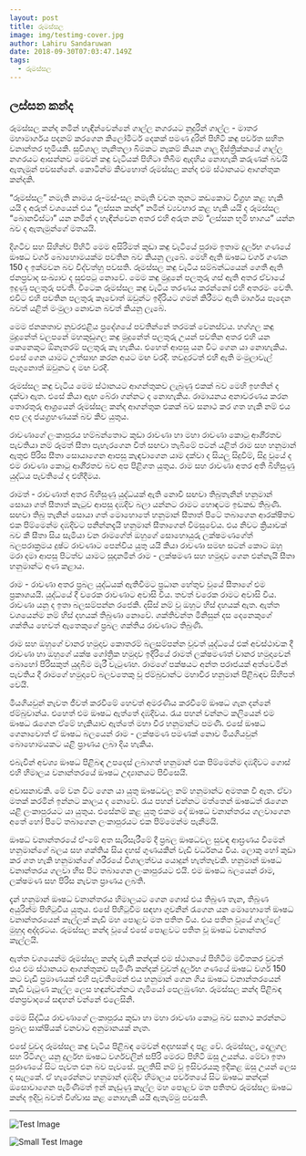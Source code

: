 ```yaml
---
layout: post
title: රූමස්සල
image: img/testimg-cover.jpg
author: Lahiru Sandaruwan
date: 2018-09-30T07:03:47.149Z
tags: 
  - රූමස්සල
---
```


## ලස්සන කන්ද

රූමස්සල කන්ද නමින් හැඳින්වෙන්නේ ගාල්ල නගරයට නුදුරින් ගාල්ල - මාතර මහාමාර්ගය පදනම් කරගෙන කිලෝමීටර් දෙකක් පමණ දුරින් පිහිටි කඳු පර්වත සහිත වනාන්තර භූමියකි. සුවිශාල තැනිතලා බිමකට නෑකම් කියන ගාලු දිස්ත්‍රික්කයේ ගාල්ල නගරයට ආසන්නව මෙවන් කඳු වැටියක් පිහිටා තිබීම ඇදහිය නොහැකි කරුණක් බවයි ඇතැමුන් පවසන්නේ. කොටින්ම කිවහොත් රූමස්සල කන්ද එම ස්ථානයට ආගන්තුක කන්දකි.

“රූමස්සල” නමැති නාමය රූ-මස්-සල නමැති වචන තුනට කඩකොට විග්‍රහ කළ හැකි යයි ද අරුත් වශයෙන් එය “ලස්සන කන්ද” නමින් ව්‍යවහාර කළ හැකි යයි ද රූමස්සල “බොනවිස්ටා” යන නමින් ද හැඳින්වෙන අතර එහි අරුත නම් “ලස්සන භූමි භාගය” යන්න බව ද ඇතැමුන්ගේ මතයයි.

දිගටිව සහ සිහින්ව පිහිටි මෙම අසිරිමත් කුඩා කඳු වැටියේ පුරාම ඉතාම දුර්ලභ ගණයේ ඖෂධ වර්ග බොහොමයක්ම පවතින බව කියනු ලැබේ. මෙහි ඇති ඖෂධ වර්ග ගණන 150 ද ඉක්මවන බව විද්වත්හු පවසති. රූමස්සල කඳු වැටිය සම්බන්ධයෙන් ගෙතී ඇති ජනප්‍රවාද සංඛ්‍යාව ද සුළුපටු නොවේ. මෙම කඳු මුදුනේ පලතුරු ගස් ඇති අතර ඒවායේ ඉදුණු පලතුරු පවතී. විටෙක රූමස්සල කඳු වැටිය තරණය කරන්නෝ එහි අතරමං වෙති. එවිට එහි පවතින පලතුරු කෑවොත් ඔවුන්ට ඉදිරියට ගමන් කිරීමට ඇති මාර්ගය පෑදෙන බවත් යළිත් මංමුලා නොවන බවත් කියනු ලැබේ.

මෙම ජනකතාව නුවරඑළිය ප්‍රදේශයේ පවතින්නේ තරමක් වෙනස්වය. හග්ගල කඳු මුදුනේත් වලපනේ මහකුඩුගල කඳු මුදුනේත් පලතුරු උයන් පවතින අතර එහි යන කෙනෙකුට ඕනෑතරම් පලතුරු කෑ හැකිය. එහෙත් ආපසු යන විට ගෙන යා නොහැකිය. එසේ ගෙන යාමට උත්සාහ කරන අයට මඟ වරදී. තවදුරටත් එහි ඇති මංමුලාවැල් පෑගුනොත් ඔවුනට ද මඟ වරදී.

රූමස්සල කඳු වැටිය මෙම ස්ථානයට ආගන්තුකව ලැබුණු එකක් බව මෙහි ඉහතින් ද දක්වා ඇත. එසේ කියා ඇඟ බේරා ගන්නට ද නොහැකිය. රාමායනය අනාවරණය කරන තොරතුරු ආශ්‍රයෙන් රූමස්සල කන්ද ආගන්තුක එකක් බව සනාථ කර ගත හැකි නම් එය අප ලද ජයග්‍රහණයක් බව කිව යුතුය.

රාවණාගේ ලංකාපුරය හම්බන්තොට කුඩා රාවණා හා මහා රාවණා කොටු ආශි‍්‍රතව පැවතියා නම් රූමත් සීතා පැහැරගෙන විත් සඟවා තැබීමේ පටන් යළිත් රාම සහ හනුමාන් ඇතුළු පිරිස සීතා සොයාගෙන ආපසු කැඳවාගෙන යාම දක්වා ද සියලු සිදුවීම්, සිදු වූයේ ද එම රාවණා කොටු ආශි‍්‍රතව බව අප පිළිගත යුතුය. රාම සහ රාවණා අතර අති බිහිසුණු යුද්ධය පැවතියේ ද එහිදීමය.

රාමත් - රාවණාත් අතර බිහිසුණු යුද්ධයක් ඇති නොවී සඟවා තිබුතැනින් හනුමාන් සොයා ගත් සීතාත් කැටුව ආපසු දඹදිව බලා යන්නට රාමට හොඳටම ඉඩකඩ තිබුණි. සඟවා තිබු තැනින් සොයා ගත් මොහොතේ හනුමාන් සීතාත් පිටේ තබාගෙන ආරක්ෂිතව එක පිම්මෙන්ම දඹදිවට පනින්නදැයි හනුමාන් සීතාගෙන් විමසුවේය. එය නිවට ක්‍රියාවක් බව කී සීතා සිය සැමියා වන රාමගේත් ඔහුගේ සොහොයුරු ලක්ෂමණගේත් බලපරාක්‍රමය දුෂ්ට රාවණාට පෙන්විය යුතු යයි කියා රාවණා සමඟ සටන් කොට ඔහු මරා දමා ආපසු පිටත්ව යාමට සූදානමින් රාම - ලක්ෂමණ සහ හමුදාව ගෙන එන්නැයි සීතා හනුමාන්ට අණ කළාය.

රාම - රාවණා අතර ප්‍රබල යුද්ධයක් ඇතිවීමට ප්‍රධාන හේතුව වූයේ සීතාගේ එම ප්‍රකාශයයි. යුද්ධයේ දී වරෙක රාවණාට අවාසි විය. තවත් වරෙක රාමට අවාසි විය. රාවණා යනු ද ඉතා බලසම්පන්න රජෙකි. දසිස් නම් වූ ඔහුට හිස් දහයක් ඇත. ඇත්ත වශයෙන්ම නම් හිස් දහයක් තිබුණා නොවේ. ශක්තිවන්ත මිනිසුන් දස දෙනෙකුගේ ශක්තිය හෙවත් ඇතෙකුගේ ප්‍රබල ශක්තිය රාවණාට තිබුණි.

රාම සහ ඔහුගේ වානර හමුදාව කොතරම් බලසම්පන්න වූවත් යුද්ධයේ එක් අවස්ථාවක දී රාවණා හා ඔහුගේ යක්ෂ ගෝත්‍රික හමුදාව ඉදිරියේ රාමත් ලක්ෂමණත් වානර හමුදාවෙන් බොහෝ පිරිසකුත් යුදබිම මැරී වැටුණහ. රාමගේ පක්ෂයට අන්ත පරාජයක් අත්වෙමින් පැවතිය දී රාමගේ හමුදාවේ බලවතෙකු වූ ජම්බුවාන්ට මහාවීර හනුමාන් පිළිබඳව සිහිපත් වෙයි.

මියගියවුන් නැවත ජීවත් කරවීමේ හෙවත් අමරණීය කරවීමේ ඖෂධ ගැන දන්නේ ජම්බුවාන්ය. එහෙත් එම ඖෂධ ඇත්තේ දඹදිවය. රැය පහන් වන්නට කලියෙන් එම ඖෂධ රැගෙන ඒමේ හැකියාව ඇත්තේ මහා වීර හනුමාන්ට පමණි. එසේ ඖෂධ ගෙනාවොත් ඒ ඖෂධ බලයෙන් රාම - ලක්ෂමණ පමණක් නොව මියගියවුන් බොහොමයකට යළි ප්‍රාණය ලබා දිය හැකිය.

එබැවින් අවශ්‍ය ඖෂධ පිළිබඳ උපදෙස් ලබාගත් හනුමාන් එක පිම්මෙන්ම දඹදිවට ගොස් එහි හිමාලය වනාන්තරයේ ඖෂධ උද්‍යානයට පිවිසෙයි.

අවාසනාවකි. මේ වන විට ගෙන යා යුතු ඖෂධවල නම් හනුමාන්ට අමතක වී ඇත. ඒවා මතක් කරමින් ඉන්නට කාලය ද නොවේ. රැය පහන් වන්නට මත්තෙන් ඖෂධත් රැගෙන යළි ලංකාපුරයට යා යුතුය. එසේනම් කළ යුතු එකම දේ ඖෂධ වනාන්තරය ගලවාගෙන අතේ හෝ පිටේ තබාගෙන ලංකාපුරයට එක පිම්මෙන්ම පැනීමයි.

ඖෂධ වනාන්තරයේ ඒ-මේ අත සැරිසැරීමේ දී ප්‍රබල ඖෂධවල සුවඳ ආඝ්‍රණය වීමෙන් හනුමාන්ගේ බලය සහ ශක්තිය සිය දහස් ගුණයකින් වැඩි වර්ධනය විය. ලොකු හෝ කුඩා කර ගත හැකි හනුමාන්ගේ ශරීරයේ විශාලත්වය යොදුන් හැත්තෑවකි. හනුමාන් ඖෂධ වනාන්තරය ගලවා හිස පිට තබාගෙන ලංකාපුරයට එයි. එම ඖෂධ බලයෙන් රාම, ලක්ෂමණ සහ පිරිස නැවත ප්‍රාණය ලබති.

දැන් හනුමාන් ඖෂධ වනාන්තරය හිමාලයට ගෙන ගොස් එය තිබුණ තැන, තිබුණ අයුරින්ම පිහිටුවිය යුතුය. එසේ පිහිටුවීම සඳහා ගුවනින් රැගෙන යන මොහොතේ ඖෂධ වනාන්තරයෙන් කෑල්ලක් කැඩී මහ පොළව මත පතිත විය. එය පතිත වූයේ ගාල්ලේ මුහුද අද්දරටය. රූමස්සල කන්ද වූයේ එසේ පොළවට පතිත වූ ඖෂධ වනාන්තර කෑල්ලයි.

ඇත්ත වශයෙන්ම රූමස්සල කන්ද වැනි කන්දක් එම ස්ථානයේ පිහිටීම මවිතකර වුවත් එය එම ස්ථානයට ආගන්තුකව පැමිණි කන්දක් වුවත් දුර්ලභ ගණයේ ඖෂධ වර්ග 150 කට වැඩි ප්‍රමාණයක් එහි පැවතීමෙන් එය හනුමාන් ගෙන ගිය ඖෂධ වනාන්තරයෙන් කැඩී වැටුණ කෑල්ල ලෙස හඳුන්වන්නට ගැමියෝ පෙලඹුණහ. රූමස්සල කන්ද පිළිබඳ ජනප්‍රවාදයේ සඳහන් වන්නේ එලෙසිනි.

මෙම සිද්ධිය රාවණාගේ ලංකාපුරය කුඩා හා මහා රාවණා කොටු බව සනාථ කරන්නට ප්‍රබල සාක්ෂියක් වනවාට අනුමානයක් නැත.

එසේ වුවද රූමස්සල කඳු වැටිය පිළිබඳ මෙවන් අදහසක් ද පළ වේ. රූමස්සල, දොලුගල සහ රිටිගල යනු දුර්ලභ ඖෂධ වර්ගවලින් සපිරි මෙරට පිහිටි ඔසු උයන්ය. මේවා ඉතා පුරාණයේ සිට පැවත එන බව පැවසේ. පුලතිසි නම් වූ ඉසිවරයකු ඉදිකළ ඔසු උයන් ලෙස ද සැලකේ. ඒ හැරෙන්නට හනුමාන් දඹදිව හිමාලය පර්වතයේ සිට ඖෂධ කන්දක් ඔසොවාගෙන පැමිණිමත් ඉන් කැඩුණු කෑල්ල මහ පොළව මත පතිතව රූමස්සල ඖෂධ කන්ද ඉදිවූ බවත් විශ්වාස කළ නොහැකි යයි ඇතැම්මු පවසති.

---


![Test Image](img/testimg1.jpg)

![Small Test Image](img/testimg2.jpg)


